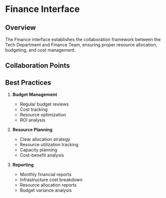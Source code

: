 # Finance Interface

<script setup>
import { ref } from 'vue'

const activities = ref([
  {
    activity: 'Budget Planning',
    frequency: 'Quarterly',
    participants: 'Tech Team, Finance Team',
    deliverables: 'Budget Forecasts'
  },
  {
    activity: 'Resource Allocation',
    frequency: 'Monthly',
    participants: 'Tech Leads, Finance Team',
    deliverables: 'Resource Reports'
  },
  {
    activity: 'Cost Analysis',
    frequency: 'Monthly',
    participants: 'Tech Team, Finance Team',
    deliverables: 'Cost Reports'
  },
  {
    activity: 'Infrastructure Costs',
    frequency: 'Monthly',
    participants: 'Tech Team, Finance Team',
    deliverables: 'Infrastructure Reports'
  }
])
</script>

## Overview

The Finance interface establishes the collaboration framework between the Tech Department and Finance Team, ensuring proper resource allocation, budgeting, and cost management.

<PCard class="my-4">
  <template #title>
    Key Activities
  </template>
  <template #content>
    <PDataTable :value="activities" class="mt-3">
      <PColumn field="activity" header="Activity"></PColumn>
      <PColumn field="frequency" header="Frequency"></PColumn>
      <PColumn field="participants" header="Participants"></PColumn>
      <PColumn field="deliverables" header="Deliverables"></PColumn>
    </PDataTable>
  </template>
</PCard>

## Collaboration Points

<div class="grid">
  <div class="col-6">
    <PCard>
      <template #title>Financial Planning</template>
      <template #content>
        <ul class="list-none p-0">
          <li><i class="pi pi-check"></i> Budget planning and forecasting</li>
          <li><i class="pi pi-check"></i> Resource allocation tracking</li>
          <li><i class="pi pi-check"></i> Cost analysis and optimization</li>
          <li><i class="pi pi-check"></i> Infrastructure cost management</li>
        </ul>
      </template>
    </PCard>
  </div>
  <div class="col-6">
    <PCard>
      <template #title>Communication Channels</template>
      <template #content>
        <ul class="list-none p-0">
          <li><i class="pi pi-calendar"></i> Quarterly budget reviews</li>
          <li><i class="pi pi-chart-line"></i> Monthly cost reports</li>
          <li><i class="pi pi-file"></i> Resource allocation documents</li>
          <li><i class="pi pi-server"></i> Infrastructure cost tracking</li>
        </ul>
      </template>
    </PCard>
  </div>
</div>

## Best Practices

1. **Budget Management**
   - Regular budget reviews
   - Cost tracking
   - Resource optimization
   - ROI analysis

2. **Resource Planning**
   - Clear allocation strategy
   - Resource utilization tracking
   - Capacity planning
   - Cost-benefit analysis

3. **Reporting**
   - Monthly financial reports
   - Infrastructure cost breakdown
   - Resource allocation reports
   - Budget variance analysis

